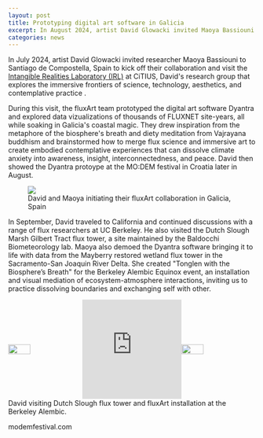 ```yaml
---
layout: post
title: Prototyping digital art software in Galicia
excerpt: In August 2024, artist David Glowacki invited Maoya Bassiouni to Santiago de Compostella, Spain to kick off their collaboration and visit the Intangible Realities Laboratory (IRL)...
categories: news
---
```



In July 2024, artist David Glowacki invited researcher Maoya Bassiouni to Santiago de Compostella, Spain to kick off their collaboration and visit the <a href="https://www.intangiblerealitieslab.org/">Intangible Realities Laboratory (IRL)</a> at CiTIUS, David's research group that explores the immersive frontiers of science, technology, aesthetics, and contemplative practice .


During this visit, the fluxArt team prototyped the digital art software Dyantra and explored data vizualizations of thousands of FLUXNET site-years, all while soaking in Galicia's coastal magic. They drew inspiration from the metaphore of the biosphere's breath and diety meditation from Vajrayana buddhism and brainstormed how to merge flux science and immersive art to create embodied contemplative experiences that can dissolve climate anxiety into awareness, insight, interconnectedness, and peace. David then showed the Dyantra protoype at the MO:DEM festival in Croatia later in August.


<figure>
	<img src="https://fluxnetart.github.io/images/santiago_1.png">
  <figcaption>David and Maoya initiating their fluxArt collaboration in Galicia, Spain</figcaption>
</figure>


In September, David traveled to California and continued discussions with a range of flux researchers at UC Berkeley. He also visited the Dutch Slough Marsh Gilbert Tract flux tower, a site maintained by the Baldocchi Biometeorology lab. Maoya also demoed the Dyantra software bringing it to life with data from the Mayberry restored wetland flux tower in the Sacramento-San Joaquin River Delta. She created "Tonglen with the Biosphere’s Breath" for the Berkeley Alembic Equinox event, an installation and visual mediation of ecosystem-atmosphere interactions, inviting us to practice dissolving boundaries and exchanging self with other. 


<div style="display: flex; align-items: center; justify-content: center">
    <img src="https://fluxnetart.github.io/images/1_dutchslough.png" style="width: 30%;">
    <div style="width: 40%; position: relative; padding-bottom: 40%; overflow: hidden;">
        <iframe style="position: absolute; top: 0; left: -25%; width: 150%; height: 100%;" 
            src="https://drive.google.com/file/d/1f3amv1SkLwRlS8XmLoIQXa244PEWMTH2/preview"
            frameborder="0" 
            allowfullscreen>
        </iframe>
    </div>
    <img src="https://fluxnetart.github.io/images/1_alembic.png" style="width: 30%;">
</div>
<figcaption>David visiting Dutch Slough flux tower and fluxArt installation at the Berkeley Alembic.</figcaption>

modemfestival.com